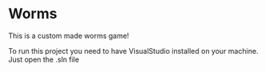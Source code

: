 # Worms
This is a custom made worms game!

To run this project you need to have VisualStudio installed on your machine.
Just open the .sln file
